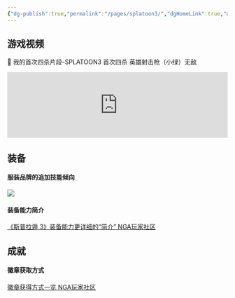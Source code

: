 ```yaml
---
{"dg-publish":true,"permalink":"/pages/splatoon3/","dgHomeLink":true,"dgPassFrontmatter":false}
---
```



## 游戏视频

🔫 我的首次四杀片段-SPLATOON3 首次四杀 英雄射击枪（小绿）无敌
<iframe src="https://player.bilibili.com/player.html?bvid=BV1CG4y1s7eF&page=1&high_quality=1&danmaku=0" allowfullscreen="allowfullscreen" width="100%"  scrolling="no" frameborder="0" sandbox="allow-top-navigation allow-same-origin allow-forms allow-scripts"></iframe>

## 装备

#### 服装品牌的追加技能倾向

![](https://s2.loli.net/2022/09/27/RvnlHANjJBfzro4.jpg)

#### 装备能力简介

[《斯普拉遁 3》装备能力更详细的“简介” NGA玩家社区](https://bbs.nga.cn/read.php?tid=33471675)

## 成就

#### 徽章获取方式

[徽章获得方式一览 NGA玩家社区](https://bbs.nga.cn/read.php?tid=33475940)